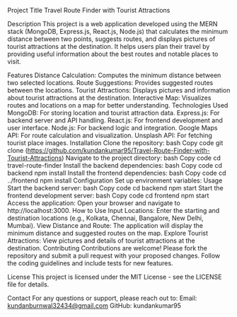 Project Title
Travel Route Finder with Tourist Attractions

Description
This project is a web application developed using the MERN stack (MongoDB, Express.js, React.js, Node.js) that calculates the minimum distance between two points, suggests routes, and displays pictures of tourist attractions at the destination. It helps users plan their travel by providing useful information about the best routes and notable places to visit.

Features
Distance Calculation: Computes the minimum distance between two selected locations.
Route Suggestions: Provides suggested routes between the locations.
Tourist Attractions: Displays pictures and information about tourist attractions at the destination.
Interactive Map: Visualizes routes and locations on a map for better understanding.
Technologies Used
MongoDB: For storing location and tourist attraction data.
Express.js: For backend server and API handling.
React.js: For frontend development and user interface.
Node.js: For backend logic and integration.
Google Maps API: For route calculation and visualization.
Unsplash API: For fetching tourist place images.
Installation
Clone the repository:
bash
Copy code
git clone (https://github.com/kundankumar95/Travel-Route-Finder-with-Tourist-Attractions)
Navigate to the project directory:
bash
Copy code
cd travel-route-finder
Install the backend dependencies:
bash
Copy code
cd backend
npm install
Install the frontend dependencies:
bash
Copy code
cd ../frontend
npm install
Configuration
Set up environment variables:
Usage
Start the backend server:
bash
Copy code
cd backend
npm start
Start the frontend development server:
bash
Copy code
cd frontend
npm start
Access the application:
Open your browser and navigate to http://localhost:3000.
How to Use
Input Locations:
Enter the starting and destination locations (e.g., Kolkata, Chennai, Bangalore, New Delhi, Mumbai).
View Distance and Route:
The application will display the minimum distance and suggested routes on the map.
Explore Tourist Attractions:
View pictures and details of tourist attractions at the destination.
Contributing
Contributions are welcome! Please fork the repository and submit a pull request with your proposed changes. Follow the coding guidelines and include tests for new features.

License
This project is licensed under the MIT License - see the LICENSE file for details.

Contact
For any questions or support, please reach out to:
Email: kundanburnwal32434@gmail.com
GitHub: kundankumar95
